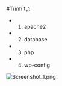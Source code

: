 #Trình tự:

- 1. apache2
- 2. database
- 3. php
- 4. wp-config

![Screenshot_1.png](http://www.upsieutoc.com/images/2016/07/03/Screenshot_1.png)